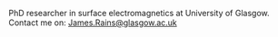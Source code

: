 PhD researcher in surface electromagnetics at University of Glasgow. Contact me on: James.Rains@glasgow.ac.uk


<!---
jimrains/jimrains is a ✨ special ✨ repository because its `README.md` (this file) appears on your GitHub profile.
You can click the Preview link to take a look at your changes.
--->
